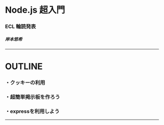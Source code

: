 # Node.js 超入門
### ECL 輪読発表
##### 岸本悠希
---
# OUTLINE
### ・クッキーの利用
### ・超簡単掲示板を作ろう
### ・expressを利用しよう
---


